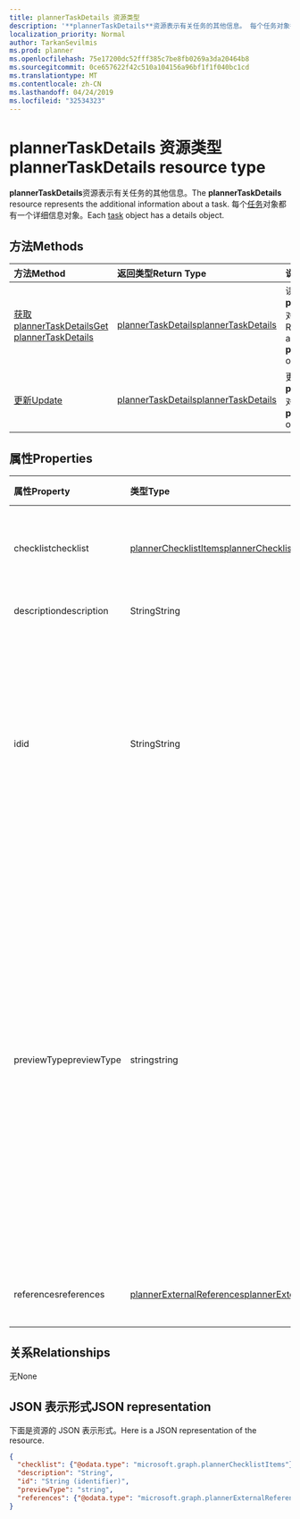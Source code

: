 ```yaml
---
title: plannerTaskDetails 资源类型
description: '**plannerTaskDetails**资源表示有关任务的其他信息。 每个任务对象都有一个详细信息对象。'
localization_priority: Normal
author: TarkanSevilmis
ms.prod: planner
ms.openlocfilehash: 75e17200dc52fff385c7be8fb0269a3da20464b8
ms.sourcegitcommit: 0ce657622f42c510a104156a96bf1f1f040bc1cd
ms.translationtype: MT
ms.contentlocale: zh-CN
ms.lasthandoff: 04/24/2019
ms.locfileid: "32534323"
---
```

# <a name="plannertaskdetails-resource-type"></a><span data-ttu-id="d30a0-104">plannerTaskDetails 资源类型</span><span class="sxs-lookup"><span data-stu-id="d30a0-104">plannerTaskDetails resource type</span></span>

<span data-ttu-id="d30a0-105">**plannerTaskDetails**资源表示有关任务的其他信息。</span><span class="sxs-lookup"><span data-stu-id="d30a0-105">The **plannerTaskDetails** resource represents the additional information about a task.</span></span> <span data-ttu-id="d30a0-106">每个[任务](plannertask.md)对象都有一个详细信息对象。</span><span class="sxs-lookup"><span data-stu-id="d30a0-106">Each [task](plannertask.md) object has a details object.</span></span>


## <a name="methods"></a><span data-ttu-id="d30a0-107">方法</span><span class="sxs-lookup"><span data-stu-id="d30a0-107">Methods</span></span>

| <span data-ttu-id="d30a0-108">方法</span><span class="sxs-lookup"><span data-stu-id="d30a0-108">Method</span></span>           | <span data-ttu-id="d30a0-109">返回类型</span><span class="sxs-lookup"><span data-stu-id="d30a0-109">Return Type</span></span>    |<span data-ttu-id="d30a0-110">说明</span><span class="sxs-lookup"><span data-stu-id="d30a0-110">Description</span></span>|
|:---------------|:--------|:----------|
|[<span data-ttu-id="d30a0-111">获取 plannerTaskDetails</span><span class="sxs-lookup"><span data-stu-id="d30a0-111">Get plannerTaskDetails</span></span>](../api/plannertaskdetails-get.md) | [<span data-ttu-id="d30a0-112">plannerTaskDetails</span><span class="sxs-lookup"><span data-stu-id="d30a0-112">plannerTaskDetails</span></span>](plannertaskdetails.md) |<span data-ttu-id="d30a0-113">读取**plannerTaskDetails**对象的属性和关系。</span><span class="sxs-lookup"><span data-stu-id="d30a0-113">Read properties and relationships of **plannerTaskDetails** object.</span></span>|
|[<span data-ttu-id="d30a0-114">更新</span><span class="sxs-lookup"><span data-stu-id="d30a0-114">Update</span></span>](../api/plannertaskdetails-update.md) | [<span data-ttu-id="d30a0-115">plannerTaskDetails</span><span class="sxs-lookup"><span data-stu-id="d30a0-115">plannerTaskDetails</span></span>](plannertaskdetails.md)    |<span data-ttu-id="d30a0-116">更新**plannerTaskDetails**对象。</span><span class="sxs-lookup"><span data-stu-id="d30a0-116">Update **plannerTaskDetails** object.</span></span> |

## <a name="properties"></a><span data-ttu-id="d30a0-117">属性</span><span class="sxs-lookup"><span data-stu-id="d30a0-117">Properties</span></span>
| <span data-ttu-id="d30a0-118">属性</span><span class="sxs-lookup"><span data-stu-id="d30a0-118">Property</span></span>     | <span data-ttu-id="d30a0-119">类型</span><span class="sxs-lookup"><span data-stu-id="d30a0-119">Type</span></span>   |<span data-ttu-id="d30a0-120">说明</span><span class="sxs-lookup"><span data-stu-id="d30a0-120">Description</span></span>|
|:---------------|:--------|:----------|
|<span data-ttu-id="d30a0-121">checklist</span><span class="sxs-lookup"><span data-stu-id="d30a0-121">checklist</span></span>|[<span data-ttu-id="d30a0-122">plannerChecklistItems</span><span class="sxs-lookup"><span data-stu-id="d30a0-122">plannerChecklistItems</span></span>](plannerchecklistitems.md)|<span data-ttu-id="d30a0-123">任务上的检查表项目集合。</span><span class="sxs-lookup"><span data-stu-id="d30a0-123">The collection of checklist items on the task.</span></span>|
|<span data-ttu-id="d30a0-124">description</span><span class="sxs-lookup"><span data-stu-id="d30a0-124">description</span></span>|<span data-ttu-id="d30a0-125">String</span><span class="sxs-lookup"><span data-stu-id="d30a0-125">String</span></span>|<span data-ttu-id="d30a0-126">任务描述</span><span class="sxs-lookup"><span data-stu-id="d30a0-126">Description of the task</span></span>|
|<span data-ttu-id="d30a0-127">id</span><span class="sxs-lookup"><span data-stu-id="d30a0-127">id</span></span>|<span data-ttu-id="d30a0-128">String</span><span class="sxs-lookup"><span data-stu-id="d30a0-128">String</span></span>| <span data-ttu-id="d30a0-129">只读。</span><span class="sxs-lookup"><span data-stu-id="d30a0-129">Read-only.</span></span> <span data-ttu-id="d30a0-130">任务详细信息的 ID。</span><span class="sxs-lookup"><span data-stu-id="d30a0-130">ID of the task details.</span></span> <span data-ttu-id="d30a0-131">长度为 28 个字符，区分大小写。</span><span class="sxs-lookup"><span data-stu-id="d30a0-131">It is 28 characters long and case-sensitive.</span></span> <span data-ttu-id="d30a0-132">[格式验证](planner-identifiers-disclaimer.md)在服务上完成。</span><span class="sxs-lookup"><span data-stu-id="d30a0-132">[Format validation](planner-identifiers-disclaimer.md) is done on the service.</span></span>|
|<span data-ttu-id="d30a0-133">previewType</span><span class="sxs-lookup"><span data-stu-id="d30a0-133">previewType</span></span>|<span data-ttu-id="d30a0-134">string</span><span class="sxs-lookup"><span data-stu-id="d30a0-134">string</span></span>|<span data-ttu-id="d30a0-135">这将设置显示在任务上的预览类型。</span><span class="sxs-lookup"><span data-stu-id="d30a0-135">This sets the type of preview that shows up on the task.</span></span> <span data-ttu-id="d30a0-136">可能的值包括 `automatic`、`noPreview`、`checklist`、`description`、`reference`。</span><span class="sxs-lookup"><span data-stu-id="d30a0-136">The possible values are: `automatic`, `noPreview`, `checklist`, `description`, `reference`.</span></span> <span data-ttu-id="d30a0-137">将设置为`automatic`显示的预览由查看任务的应用程序选择。</span><span class="sxs-lookup"><span data-stu-id="d30a0-137">When set to `automatic` the displayed preview is chosen by the app viewing the task.</span></span>|
|<span data-ttu-id="d30a0-138">references</span><span class="sxs-lookup"><span data-stu-id="d30a0-138">references</span></span>|[<span data-ttu-id="d30a0-139">plannerExternalReferences</span><span class="sxs-lookup"><span data-stu-id="d30a0-139">plannerExternalReferences</span></span>](plannerexternalreferences.md)|<span data-ttu-id="d30a0-140">任务上的引用集合。</span><span class="sxs-lookup"><span data-stu-id="d30a0-140">The collection of references on the task.</span></span>|

## <a name="relationships"></a><span data-ttu-id="d30a0-141">关系</span><span class="sxs-lookup"><span data-stu-id="d30a0-141">Relationships</span></span>
<span data-ttu-id="d30a0-142">无</span><span class="sxs-lookup"><span data-stu-id="d30a0-142">None</span></span>


## <a name="json-representation"></a><span data-ttu-id="d30a0-143">JSON 表示形式</span><span class="sxs-lookup"><span data-stu-id="d30a0-143">JSON representation</span></span>
<span data-ttu-id="d30a0-144">下面是资源的 JSON 表示形式。</span><span class="sxs-lookup"><span data-stu-id="d30a0-144">Here is a JSON representation of the resource.</span></span>

<!--{
  "blockType": "resource",
  "optionalProperties": [],
  "baseType": "microsoft.graph.entity",
  "@odata.type": "microsoft.graph.plannerTaskDetails"
}-->

```json
{
  "checklist": {"@odata.type": "microsoft.graph.plannerChecklistItems"},
  "description": "String",
  "id": "String (identifier)",
  "previewType": "string",
  "references": {"@odata.type": "microsoft.graph.plannerExternalReferences"}
}

```

<!-- uuid: 8fcb5dbc-d5aa-4681-8e31-b001d5168d79
2015-10-25 14:57:30 UTC -->
<!-- {
  "type": "#page.annotation",
  "description": "plannerTaskDetails resource",
  "keywords": "",
  "section": "documentation",
  "tocPath": ""
}-->
